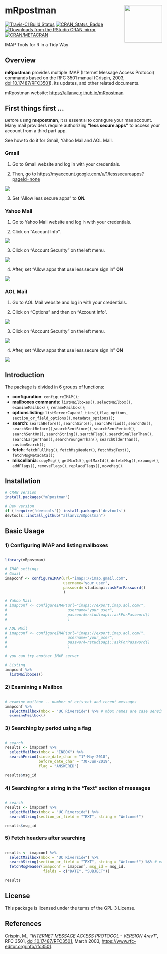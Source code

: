 
<!-- This document must be rendered in RStudio using the option "knitr with parameters" or rmarkdown::render("MyDocument.Rmd", params = list(password = "my_password"))-->

<!-- README.md is generated from README.Rmd. Please edit .Rmd file -->

# mRpostman <img src="man/figures/logo.png" align="right" width="120" />

<!-- # mRpostman <img src="man/figures/logo.png" align="right" /> -->

<!-- [![Downloads](http://cranlogs.r-pkg.org/badges/mRpostman?color=brightgreen)](http://www.r-pkg.org/pkg/mRpostman) -->

<!-- one space after links to display badges side by side -->

[![Travis-CI Build
Status](https://travis-ci.org/allanvc/mRpostman.svg?branch=master)](https://travis-ci.org/allanvc/mRpostman)
[![CRAN\_Status\_Badge](https://www.r-pkg.org/badges/version/mRpostman)](https://cran.r-project.org/package=mRpostman)
[![Downloads from the RStudio CRAN
mirror](https://cranlogs.r-pkg.org/badges/mRpostman)](https://cran.r-project.org/package=mRpostman)
[![CRAN/METACRAN](https://img.shields.io/cran/l/mRpostman)](https://opensource.org/licenses/GPL-3.0)

IMAP Tools for R in a Tidy Way

## Overview

**mRpostman** provides multiple IMAP (Internet Message Access Protocol)
commands based on the RFC 3501 manual (Crispin, 2003,
<doi:10.17487/RFC3501>), its updates, and other related documents.

mRpostman website: <https://allanvc.github.io/mRpostman>

## First things first …

Before using **mRpostman**, it is essential to configure your mail
account. Many mail providers require authorizing **“less secure apps”**
to access your account from a third part app.

See how to do it for Gmail, Yahoo Mail and AOL Mail.

### Gmail

1)  Go to Gmail website and log in with your credentials.

2)  Then, go to
    <https://myaccount.google.com/u/1/lesssecureapps?pageId=none>

<img src="man/figures/gmail1.PNG">

3)  Set “Allow less secure apps” to **ON**.

### Yahoo Mail

1)  Go to Yahoo Mail website and log in with your credentials.

2)  Click on “Account Info”.

<img src="man/figures/yahoo1.PNG">

3)  Click on “Account Security” on the left menu.

<img src="man/figures/yahoo2.PNG">

4)  After, set “Allow apps that use less secure sign in” **ON**

<img src="man/figures/yahoo3.PNG">

### AOL Mail

1)  Go to AOL Mail website and log in with your credentials.

2)  Click on “Options” and then on “Account Info”.

<img src="man/figures/aol1.PNG">

3)  Click on “Account Security” on the left menu.

<img src="man/figures/aol2.PNG">

4)  After, set “Allow apps that use less secure sign in” **ON**

<img src="man/figures/aol3.PNG">

## Introduction

The package is divided in 6 groups of functions:

  - **configuration**: `configureIMAP()`;
  - **mailboxes commands**: `listMailboxes()`, `selectMailbox()`,
    `examineMailbox()`, `renameMailbox();`
  - **options listing**: `listServerCapabilities()`,`flag_options`,
    `section_or_field_options()`, `metadata_options()`;
  - **search**: `searchBefore()`, `searchSince()`, `searchPeriod()`,
    `searchOn()`, `searchSentBefore()`,`searchSentSince()`,
    `searchSentPeriod()`, `searchSentOn()`, `searchString()`,
    `searchFlag()`, `searchSmallerThan()`, `searchLargerThan()`,
    `searchYoungerThan()`, `searchOlderThan()`, `customSearch()`;
  - **fetch**: `fetchFullMsg()`, `fetchMsgHeader()`, `fetchMsgText()`,
    `fetchMsgMetadata()`;
  - **miscellania**: `copyMsg()`, `getMinId()`, `getMaxId()`,
    `deleteMsg()`, `expunge()`, `addFlags()`, `removeFlags()`,
    `replaceFlags()`, `moveMsg()`.

## Installation

``` r
# CRAN version
install.packages("mRpostman")

# Dev version
if (!require('devtools')) install.packages('devtools')
devtools::install_github("allanvc/mRpostman")
```

## Basic Usage

### 1\) Configuring IMAP and listing mailboxes

``` r

library(mRpostman)

# IMAP settings
# Gmail
imapconf <- configureIMAP(url="imaps://imap.gmail.com",
                          username="your_user",
                          password=rstudioapi::askForPassword()
                          )

# Yahoo Mail
# imapconf <- configureIMAP(url="imaps://export.imap.aol.com/",
#                           username="your_user",
#                           password=rstudioapi::askForPassword()
#                           )

# AOL Mail
# imapconf <- configureIMAP(url="imaps://export.imap.aol.com/",
#                           username="your_user",
#                           password=rstudioapi::askForPassword()
#                           )

# you can try another IMAP server

# Listing
imapconf %>%
  listMailboxes()
```

### 2\) Examining a Mailbox

``` r

# examine mailbox -- number of existent and recent messages
imapconf %>%
  selectMailbox(mbox = "UC Riverside") %>% # mbox names are case sensitive
  examineMailbox()
```

### 3\) Searching by period using a flag

``` r

# search
results <- imapconf %>%
  selectMailbox(mbox = "INBOX") %>%
  searchPeriod(since_date_char = "17-May-2018",
               before_date_char = "30-Jun-2019",
               flag = "ANSWERED")

results$msg_id
```

### 4\) Searching for a string in the “Text” section of messages

``` r

# search
results <- imapconf %>%
  selectMailbox(mbox = "UC Riverside") %>%
  searchString(section_or_field = "TEXT", string = "Welcome!")

results$msg_id
```

### 5\) Fetch headers after searching

``` r

results <- imapconf %>%
  selectMailbox(mbox = "UC Riverside") %>%
  searchString(section_or_field = "TEXT", string = "Welcome!") %$% # exposition pipe, not %>%!!
  fetchMsgHeader(imapconf = imapconf, msg_id = msg_id, 
                 fields = c("DATE", "SUBJECT"))

results
```

## License

This package is licensed under the terms of the GPL-3 License.

## References

Crispin, M., *“INTERNET MESSAGE ACCESS PROTOCOL - VERSION 4rev1”*, RFC
3501, <doi:10.17487/RFC3501>, March 2003,
<https://www.rfc-editor.org/info/rfc3501>.
